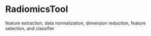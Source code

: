# RadiomicsTool
feature extraction, data normalization, dimension reduction, feature selection, and classifier
